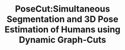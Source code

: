 ---
title: "PoseCut:Simultaneous Segmentation and 3D Pose Estimation of Humans using Dynamic Graph-Cuts"
year: 2006
pdf_url: "http://cms.brookes.ac.uk/staff/PushmeetKohli/papers/PoseCut.pdf"
category: "vision"
author_list: "Matthieu Bray, Pushmeet Kohli, Philip H.S. Torr"
grant: "NULL"
pub_in: "In the Proceedings of the Ninth European Conference on Computer Vision 2006"
---